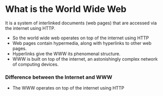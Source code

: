 # What is the World Wide Web

It is a system of interlinked documents (web pages) that are accessed via the internet using HTTP. 

- So the world wide web operates on top of the internet using HTTP
- Web pages contain hypermedia, along with hyperlinks to other web pages.
- Hyperlinks give the WWW its phenomenal structure.
- WWW is built on top of the internet, an astonishingly complex network of computing devices.

### Difference between the Internet and WWW
 - The WWW operates on top of the internet using HTTP